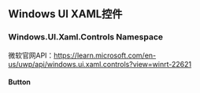## Windows UI XAML控件

###  Windows.UI.Xaml.Controls Namespace

微软官网API：https://learn.microsoft.com/en-us/uwp/api/windows.ui.xaml.controls?view=winrt-22621

#### Button